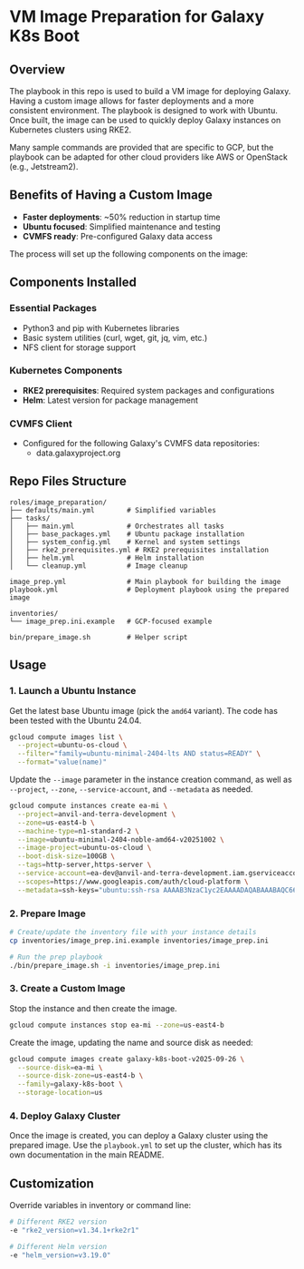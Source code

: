 # VM Image Preparation for Galaxy K8s Boot

## Overview

The playbook in this repo is used to build a VM image for deploying
Galaxy. Having a custom image allows for faster deployments and a more
consistent environment. The playbook is designed to work with Ubuntu. Once
built, the image can be used to quickly deploy Galaxy instances on Kubernetes
clusters using RKE2.

Many sample commands are provided that are specific to GCP, but the playbook can
be adapted for other cloud providers like AWS or OpenStack (e.g., Jetstream2).

## Benefits of Having a Custom Image

- **Faster deployments**: ~50% reduction in startup time
- **Ubuntu focused**: Simplified maintenance and testing
- **CVMFS ready**: Pre-configured Galaxy data access

The process will set up the following components on the image:

## Components Installed

### Essential Packages
- Python3 and pip with Kubernetes libraries
- Basic system utilities (curl, wget, git, jq, vim, etc.)
- NFS client for storage support

### Kubernetes Components
- **RKE2 prerequisites**: Required system packages and configurations
- **Helm**: Latest version for package management

### CVMFS Client
- Configured for the following Galaxy's CVMFS data repositories:
  - data.galaxyproject.org

## Repo Files Structure

```
roles/image_preparation/
├── defaults/main.yml        # Simplified variables
├── tasks/
│   ├── main.yml             # Orchestrates all tasks
│   ├── base_packages.yml    # Ubuntu package installation
│   ├── system_config.yml    # Kernel and system settings
│   ├── rke2_prerequisites.yml # RKE2 prerequisites installation
│   ├── helm.yml             # Helm installation
│   └── cleanup.yml          # Image cleanup

image_prep.yml               # Main playbook for building the image
playbook.yml                 # Deployment playbook using the prepared image

inventories/
└── image_prep.ini.example   # GCP-focused example

bin/prepare_image.sh         # Helper script
```

## Usage

### 1. Launch a Ubuntu Instance

Get the latest base Ubuntu image (pick the `amd64` variant). The code has been
tested with the Ubuntu 24.04.

```bash
gcloud compute images list \
  --project=ubuntu-os-cloud \
  --filter="family=ubuntu-minimal-2404-lts AND status=READY" \
  --format="value(name)"
```

Update the `--image` parameter in the instance creation command, as well as
`--project`, `--zone`, `--service-account`, and `--metadata` as needed.

```bash
gcloud compute instances create ea-mi \
  --project=anvil-and-terra-development \
  --zone=us-east4-b \
  --machine-type=n1-standard-2 \
  --image=ubuntu-minimal-2404-noble-amd64-v20251002 \
  --image-project=ubuntu-os-cloud \
  --boot-disk-size=100GB \
  --tags=http-server,https-server \
  --service-account=ea-dev@anvil-and-terra-development.iam.gserviceaccount.com \
  --scopes=https://www.googleapis.com/auth/cloud-platform \
  --metadata=ssh-keys="ubuntu:ssh-rsa AAAAB3NzaC1yc2EAAAADAQABAAABAQC66Snr9/0wpnzOkseCDm5xwq8zOI3EyEh0eec0MkED32ZBCFBcS1bnuwh8ZJtjgK0lDEfMAyR9ZwBlGM+BZW1j9h62gw6OyddTNjcKpFEdC9iA6VLpaVMjiEv9HgRw3CglxefYnEefG6j7RW4J9SU1RxEHwhUUPrhNv4whQe16kKaG6P6PNKH8tj8UCoHm3WdcJRXfRQEHkjoNpSAoYCcH3/534GnZrT892oyW2cfiz/0vXOeNkxp5uGZ0iss9XClxlM+eUYA/Klv/HV8YxP7lw8xWSGbTWqL7YkWa8qoQQPiV92qmJPriIC4dj+TuDsoMjbblcgMZN1En+1NEVMbV ea_key_pair"
```

### 2. Prepare Image

```bash
# Create/update the inventory file with your instance details
cp inventories/image_prep.ini.example inventories/image_prep.ini

# Run the prep playbook
./bin/prepare_image.sh -i inventories/image_prep.ini
```

### 3. Create a Custom Image

Stop the instance and then create the image.

```bash
gcloud compute instances stop ea-mi --zone=us-east4-b
```
Create the image, updating the name and source disk as needed:

```bash
gcloud compute images create galaxy-k8s-boot-v2025-09-26 \
  --source-disk=ea-mi \
  --source-disk-zone=us-east4-b \
  --family=galaxy-k8s-boot \
  --storage-location=us
```

### 4. Deploy Galaxy Cluster

Once the image is created, you can deploy a Galaxy cluster using the prepared
image. Use the `playbook.yml` to set up the cluster, which has its own
documentation in the main README.

## Customization

Override variables in inventory or command line:

```bash
# Different RKE2 version
-e "rke2_version=v1.34.1+rke2r1"

# Different Helm version
-e "helm_version=v3.19.0"
```
